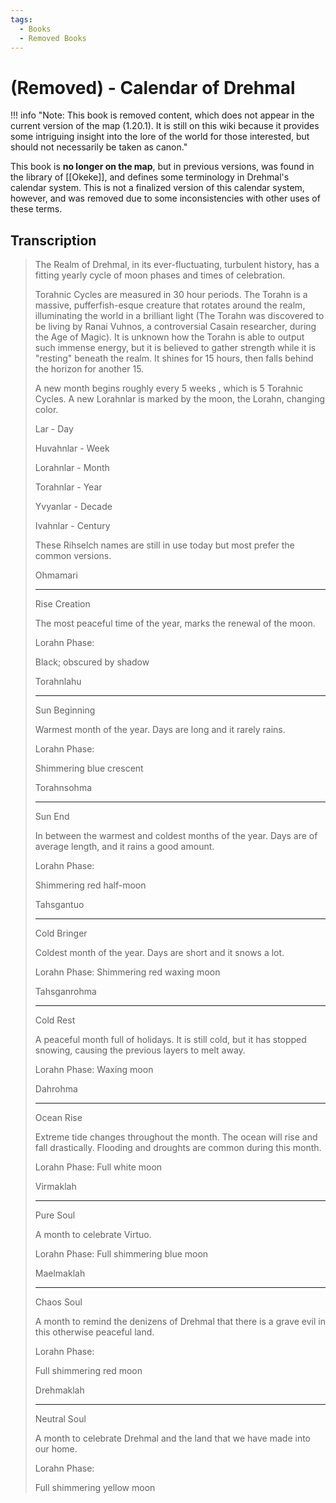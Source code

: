 ```yaml
---
tags:
  - Books
  - Removed Books
---
```

# (Removed) - Calendar of Drehmal

!!! info "Note: This book is removed content, which does not appear in the current version of the map (1.20.1). It is still on this wiki because it provides some intriguing insight into the lore of the world for those interested, but should not necessarily be taken as canon."

This book is **no longer on the map**, but in previous versions, was found in the library of [[Okeke]], and defines some terminology in Drehmal's calendar system. This is not a finalized version of this calendar system, however, and was removed due to some inconsistencies with other uses of these terms.

## Transcription
> The Realm of Drehmal, in its ever-fluctuating, turbulent history, has a fitting yearly cycle of moon phases and times of celebration.
>
> Torahnic Cycles are measured in 30 hour periods. The Torahn is a massive, pufferfish-esque creature that rotates around the realm, illuminating the world in a brilliant light (The Torahn was discovered to be living by Ranai Vuhnos, a controversial Casain researcher, during the Age of Magic). It is unknown how the Torahn is able to output such immense energy, but it is believed to gather strength while it is "resting" beneath the realm. It shines for 15 hours, then falls behind the horizon for another 15.
>
> A new month begins roughly every 5 weeks , which is 5 Torahnic Cycles. A new Lorahnlar is marked by the moon, the Lorahn, changing color.
>
> Lar - Day
>
> Huvahnlar - Week
>
> Lorahnlar - Month
>
> Torahnlar - Year
>
> Yvyanlar - Decade
>
> Ivahnlar - Century
>
> These Rihselch names are still in use today but most prefer the common versions.
>
> Ohmamari
>
> -------------------
>
> Rise Creation
>
> The most peaceful time of the year, marks the renewal of the moon.
>
> Lorahn Phase:
>
> Black; obscured by shadow
>
> Torahnlahu
>
> -------------------
>
> Sun Beginning
>
> Warmest month of the year. Days are long and it rarely rains.
>
> Lorahn Phase:
>
> Shimmering blue crescent
>
> Torahnsohma
>
> -------------------
>
> Sun End
>
> In between the warmest and coldest months of the year. Days are of average length, and it rains a good amount.
>
> Lorahn Phase:
>
> Shimmering red half-moon
>
> Tahsgantuo
>
> -------------------
>
> Cold Bringer
>
> Coldest month of the year. Days are short and it snows a lot.
>
> Lorahn Phase: Shimmering red waxing moon
>
> Tahsganrohma
>
> -------------------
>
> Cold Rest
>
> A peaceful month full of holidays. It is still cold, but it has stopped snowing, causing the previous layers to melt away.
>
> Lorahn Phase: Waxing moon
>
> Dahrohma
>
> -------------------
>
> Ocean Rise
>
> Extreme tide changes throughout the month. The ocean will rise and fall drastically. Flooding and droughts are common during this month.
>
> Lorahn Phase: Full white moon
>
> Virmaklah
>
> -------------------
>
> Pure Soul
>
> A month to celebrate Virtuo.
>
> Lorahn Phase: Full shimmering blue moon
>
> Maelmaklah
>
> -------------------
>
> Chaos Soul
>
> A month to remind the denizens of Drehmal that there is a grave evil in this otherwise peaceful land.
>
> Lorahn Phase:
>
> Full shimmering red moon
>
> Drehmaklah
>
> -------------------
>
> Neutral Soul
>
> A month to celebrate Drehmal and the land that we have made into our home.
>
> Lorahn Phase:
>
> Full shimmering yellow moon
